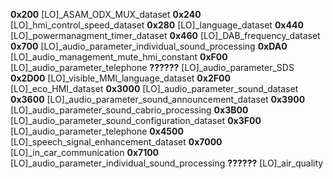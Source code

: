 **0x200** [LO]\_ASAM_ODX_MUX_dataset
**0x240** [LO]\_hmi_control_speed_dataset
**0x280** [LO]\_language_dataset
**0x440** [LO]\_powermanagment_timer_dataset
**0x460** [LO]\_DAB_frequency_dataset
**0x700** [LO]\_audio_parameter_individual_sound_processing
**0xDA0** [LO]\_audio_management_mute_hmi_constant
**0xF00** [LO]\_audio_parameter_telephone
**??????** [LO]\_audio_parameter_SDS
**0x2D00** [LO]\_visible_MMI_language_dataset
**0x2F00** [LO]\_eco_HMI_dataset
**0x3000** [LO]\_audio_parameter_sound_dataset
**0x3600** [LO]\_audio_parameter_sound_announcement_dataset
**0x3900** [LO]\_audio_parameter_sound_cabrio_processing
**0x3B00** [LO]\_audio_parameter_sound_configuration_dataset
**0x3F00** [LO]\_audio_parameter_telephone
**0x4500** [LO]\_speech_signal_enhancement_dataset
**0x7000** [LO]\_in_car_communication
**0x7100** [LO]\_audio_parameter_individual_sound_processing
**??????** [LO]\_air_quality

